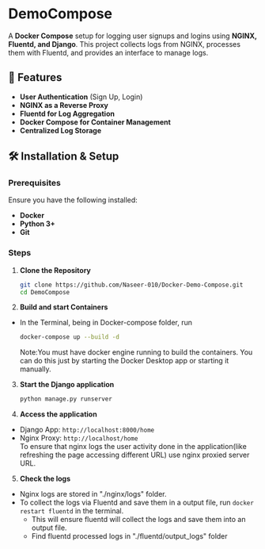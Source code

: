 # DemoCompose

A **Docker Compose** setup for logging user signups and logins using **NGINX, Fluentd, and Django**. This project collects logs from NGINX, processes them with Fluentd, and provides an interface to manage logs.

## 🚀 Features

- **User Authentication** (Sign Up, Login)
- **NGINX as a Reverse Proxy**
- **Fluentd for Log Aggregation**
- **Docker Compose for Container Management**
- **Centralized Log Storage**

## 🛠️ Installation & Setup

### Prerequisites

Ensure you have the following installed:

- **Docker**
- **Python 3+**
- **Git**

### Steps

1. **Clone the Repository**
   ```bash
   git clone https://github.com/Naseer-010/Docker-Demo-Compose.git
   cd DemoCompose
   ```
2. **Build and start Containers**
 - In the Terminal, being in Docker-compose folder, run
   ```bash
   docker-compose up --build -d
   ```
   Note:You must have docker engine running to build the containers. You can do this just by starting the Docker Desktop app or starting it manually.
3. **Start the Django application**
   ```bash
   python manage.py runserver
   ```
4. **Access the application**
- Django App: `http://localhost:8000/home`
- Nginx Proxy: `http://localhost/home` <br>
  To ensure that nginx logs the user activity done in the application(like refreshing the page accessing different URL) use nginx proxied server URL.
5. **Check the logs**
- Nginx logs are stored in "./nginx/logs" folder.
- To collect the logs via Fluentd and save them in a output file, run `docker restart fluentd` in the terminal.
    - This will ensure fluentd will collect the logs and save them into an output file.
    - Find fluentd processed logs in "./fluentd/output_logs" folder
  













